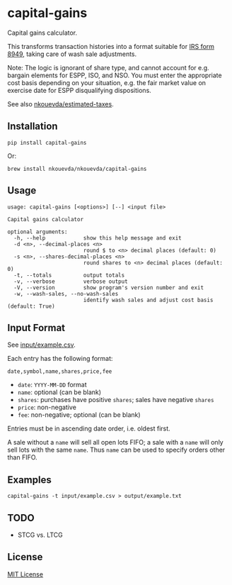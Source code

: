 # capital-gains

Capital gains calculator.

This transforms transaction histories into a format suitable for [IRS form
8949](https://www.irs.gov/pub/irs-pdf/f8949.pdf), taking care of wash sale
adjustments.

Note: The logic is ignorant of share type, and cannot account for e.g. bargain
elements for ESPP, ISO, and NSO. You must enter the appropriate cost basis
depending on your situation, e.g. the fair market value on exercise date for
ESPP disqualifying dispositions.

See also
[nkouevda/estimated-taxes](https://github.com/nkouevda/estimated-taxes).

## Installation

    pip install capital-gains

Or:

    brew install nkouevda/nkouevda/capital-gains

## Usage

```
usage: capital-gains [<options>] [--] <input file>

Capital gains calculator

optional arguments:
  -h, --help            show this help message and exit
  -d <n>, --decimal-places <n>
                        round $ to <n> decimal places (default: 0)
  -s <n>, --shares-decimal-places <n>
                        round shares to <n> decimal places (default: 0)
  -t, --totals          output totals
  -v, --verbose         verbose output
  -V, --version         show program's version number and exit
  -w, --wash-sales, --no-wash-sales
                        identify wash sales and adjust cost basis (default: True)
```

## Input Format

See [input/example.csv](input/example.csv).

Each entry has the following format:

    date,symbol,name,shares,price,fee

- `date`: `YYYY-MM-DD` format
- `name`: optional (can be blank)
- `shares`: purchases have positive `shares`; sales have negative `shares`
- `price`: non-negative
- `fee`: non-negative; optional (can be blank)

Entries must be in ascending date order, i.e. oldest first.

A sale without a `name` will sell all open lots FIFO; a sale with a `name` will
only sell lots with the same `name`. Thus `name` can be used to specify orders
other than FIFO.

## Examples

    capital-gains -t input/example.csv > output/example.txt

## TODO

- STCG vs. LTCG

## License

[MIT License](LICENSE.txt)
